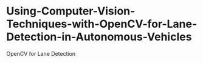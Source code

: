 # Using-Computer-Vision-Techniques-with-OpenCV-for-Lane-Detection-in-Autonomous-Vehicles
OpenCV for Lane Detection
